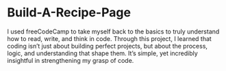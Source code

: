 # Build-A-Recipe-Page
I used freeCodeCamp to take myself back to the basics to truly understand how to read, write, and think in code. Through this project, I learned that coding isn’t just about building perfect projects, but about the process, logic, and understanding that shape them. It’s simple, yet incredibly insightful in strengthening my grasp of code.
